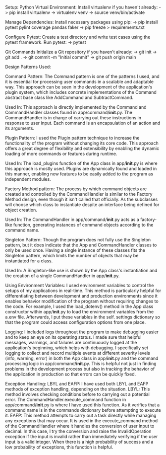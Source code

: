 

Setup:
Python Virtual Environment:
Install virtualenv if you haven't already:
-> pip install virtualenv
-> virtualenv venv
-> source venv/bin/activate

Manage Dependencies:
Install necessary packages using pip:
-> pip install pytest pylint coverage pandas faker
-> pip freeze > requirements.txt

Configure Pytest:
Create a test directory and write test cases using the pytest framework.
Run pytest:
-> pytest

Git Commands
Initialize a Git repository if you haven't already:
-> git init
-> git add .
-> git commit -m "Initial commit"
-> git push origin main

Design Patterns Used: 

Command Pattern: 
The Command pattern is one of the patterns I used, and it is essential for processing user commands in a scalable and adaptable way. This approach can be seen in the development of the application's plugin system, which includes concrete implementations of the Command abstract base class like AddCommand and SubtractCommand.

Used In: This approach is directly implemented by the Command and CommandHandler 
classes found in app/command/__init__.py. The CommandHandler is in charge of carrying out these instructions in response to user input. Each command is an encapsulation of an action and its arguments.

Plugin Pattern:
I used the Plugin pattern technique to increase the functionality of the program without changing its core code. This approach offers a great degree of flexibility and extensibility by enabling the dynamic loading of more commands or features during runtime.

Used In:  The load_plugins function of the App class in app/__init__.py is where this approach is mostly used. Plugins are dynamically found and loaded in this manner, enabling new features to be easily added to the program as independent modules.

Factory Method pattern:
The process by which command objects are created and controlled by the CommandHandler is similar to the Factory Method design, even though it isn't called that officially. As the subclasses will choose which class to instantiate despite an interface being defined for object creation.

Used In: The CommandHandler in app/command/__init__.py acts as a factory-like function, generating instances of command objects according to the command name.

Singleton Pattern:
Though the program does not fully use the Singleton pattern, but it does indicate that the App and CommandHandler classes to only be used once. Having a single instance of these classes fits the Singleton pattern, which limits the number of objects that may be instantiated for a class.

Used In: A Singleton-like use is shown by the App class's instantiation and the creation of a single CommandHandler in app/__init__.py. 

Using Environment Variables:
I used environment variables to control the setups of my applications in real-time. This method is particularly helpful for differentiating between development and production environments since it enables behavior modification of the program without requiring changes to the code. For example, I used the load_dotenv() method in the App class constructor within app/__init__.py to load the environment variables from the a.env file. Afterwards, I put these variables in the self. settings dictionary so that the program could access configuration options from one place.

Logging:
I included logs throughout the program to make debugging easier and to keep an eye on its operating status. I made sure that helpful messages, warnings, and failures are continuously logged at the application's beginning, which helps with debugging. I specifically set logging to collect and record multiple events at different severity levels (info, warning, error) in both the App class in app/__init__.py and the command processing logic in app/command/__init__.py. This is helpful not just in finding problems in the development process but also in tracking the behavior of the application in production so that errors can be quickly fixed.

Exception Handling: LBYL and EAFP:
I have used both LBYL and EAFP methods of exception handling, depending on the situation.
LBYL: This method involves checking conditions before to carrying out a potential error. The CommandHandler.execute_command function in app/command/__init__.py is where I have used this function. As it verifies that a command name is in the commands dictionary before attempting to execute it. 
EAFP: This method attempts to carry out a task directly while managing any exceptions that may occur. It is used in the execute_command method of the CommandHandler where it handles the conversion of user input to decimal. In this case, I try the conversion and raise the InvalidOperation exception if the input is invalid rather than immediately verifying if the user input is a valid integer. When there is a high probability of success and a low probability of exceptions, this function is helpful.
